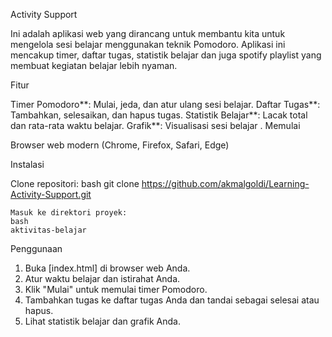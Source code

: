  Activity Support

Ini adalah aplikasi web yang dirancang untuk membantu kita untuk mengelola sesi belajar menggunakan teknik Pomodoro. Aplikasi ini mencakup timer, daftar tugas, statistik belajar dan juga spotify playlist yang membuat kegiatan belajar lebih nyaman.

Fitur

Timer Pomodoro**: Mulai, jeda, dan atur ulang sesi belajar.
Daftar Tugas**: Tambahkan, selesaikan, dan hapus tugas.
Statistik Belajar**: Lacak total dan rata-rata waktu belajar.
Grafik**: Visualisasi sesi belajar .
Memulai


Browser web modern (Chrome, Firefox, Safari, Edge)

Instalasi

Clone repositori:
    bash
    git clone https://github.com/akmalgoldi/Learning-Activity-Support.git
    
    Masuk ke direktori proyek:
    bash
    aktivitas-belajar
    

Penggunaan

1. Buka [index.html] di browser web Anda.
2. Atur waktu belajar dan istirahat Anda.
3. Klik "Mulai" untuk memulai timer Pomodoro.
5. Tambahkan tugas ke daftar tugas Anda dan tandai sebagai selesai atau hapus.
6. Lihat statistik belajar dan grafik Anda.
